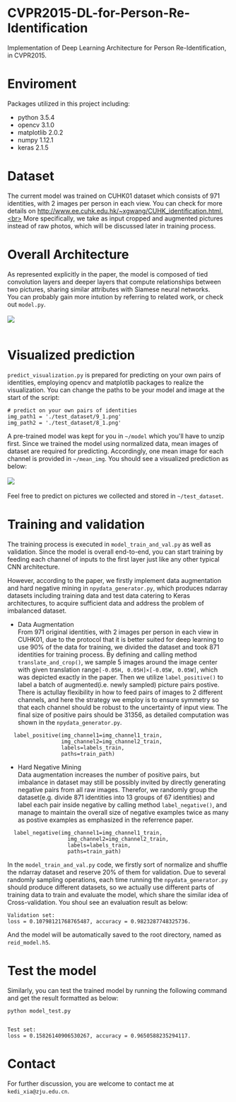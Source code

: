 # CVPR2015-DL-for-Person-Re-Identification
Implementation of Deep Learning Architecture for Person Re-Identification, in CVPR2015.

# Enviroment
Packages utilized in this project including:  
* python 3.5.4  
* opencv 3.1.0  
* matplotlib 2.0.2  
* numpy 1.12.1
* keras 2.1.5

# Dataset
The current model was trained on CUHK01 dataset which consists of 971 identities, with 2 images per person in each view. You can check for more details on http://www.ee.cuhk.edu.hk/~xgwang/CUHK_identification.html.<br>
More specifically, we take as input cropped and augmented pictures instead of raw photos, which will be discussed later in training process.

# Overall Architecture
As represented explicitly in the paper, the model is composed of tied convolution layers and deeper layers that compute relationships between two pictures, sharing similar attributes with Siamese neural networks.<br>
You can probably gain more intution by referring to related work, or check out `model.py`.
<br>
<br>
![](https://github.com/AlanXia0118/Resource/blob/master/DL-for-ReID/model.png)
<br>
<br>

# Visualized prediction
`predict_visualization.py` is prepared for predicting on your own pairs of identities, employing opencv and matplotlib packages to realize the visualization. You can change the paths to be your model and image at the start of the script:

```
# predict on your own pairs of identities
img_path1 = './test_dataset/9_1.png'
img_path2 = './test_dataset/8_1.png'
```
A pre-trained model was kept for you in `~/model` which you'll have to unzip first. Since we trained the model using normalized data, mean images of dataset are required for predicting. Accordingly, one mean image for each channel is provided in `~/mean_img`. You should see a visualized prediction as below:
<br>
<br>
![](https://github.com/AlanXia0118/Resource/blob/master/DL-for-ReID/pre_same.png)
<br>
<br>
Feel free to predict on pictures we collected and stored in `~/test_dataset`.



# Training and validation
The training process is executed in `model_train_and_val.py` as well as validation. Since the model is overall end-to-end, you can start training by feeding each channel of inputs to the first layer just like any other typical CNN architecture.

However, according to the paper, we firstly implement data augmentation and hard negative mining in `npydata_generator.py`, which produces ndarray datasets including training data and test data catering to Keras architectures, to acquire sufficient data and address the problem of imbalanced dataset. 

* Data Augmentation<br>
From 971 original identities, with 2 images per person in each view in CUHK01, due to the protocol that it is better suited for deep learning to use 90% of the data for training, we divided the dataset and took 871 identities for training process. By defining and calling method `translate_and_crop()`, we sample 5 images around the image center with given translation range`[-0.05H, 0.05H]×[-0.05W, 0.05W]`, which was depicted exactly in the paper. Then we utilize `label_positive()` to label a batch of augmented(i.e. newly sampled) picture pairs postive. There is actullay flexibility in how to feed pairs of images to 2 different channels, and here the strategy we employ is to ensure symmetry so that each channel should be robust to the uncertainty of input view. The final size of positive pairs should be 31356, as detailed computation was shown in the `npydata_generator.py`.
```
  label_positive(img_channel1=img_channel1_train,
                 img_channel2=img_channel2_train,
                 labels=labels_train,
                 paths=train_path)
```

* Hard Negative Mining<br>
Data augmentation increases the number of positive pairs, but imbalance in dataset may still be possibly invited by directly generating negative pairs from all raw images. Therefor, we randomly group the dataset(e.g. divide 871 identities into 13 groups of 67 identities) and label each pair inside negative by calling method `label_negative()`, and manage to maintain the overall size of negative examples twice as many as postive examples as emphasized in the referrence paper.
```
  label_negative(img_channel1=img_channel1_train,
                   img_channel2=img_channel2_train,
                   labels=labels_train,
                   paths=train_path)
```

In the `model_train_and_val.py` code, we firstly sort of normalize and shuffle the ndarray dataset and reserve 20% of them for validation. Due to several randomly sampling operations, each time running the `npydata_generator.py` should produce different datasets, so we actually use different parts of training data to train and evaluate the model, which share the similar idea of Cross-validation. You shoul see an evaluation result as below:
```
Validation set:
loss = 0.10798121768765487, accuracy = 0.9823287748325736.
```
And the model will be automatically saved to the root directory, named as `reid_model.h5`.

# Test the model
Similarly, you can test the trained model by running the following command and get the result formatted as below:
```
python model_test.py


Test set:
loss = 0.15826140906530267, accuracy = 0.9650588235294117.
```

# Contact
For further discussion, you are welcome to contact me at ```kedi_xia@zju.edu.cn```.
